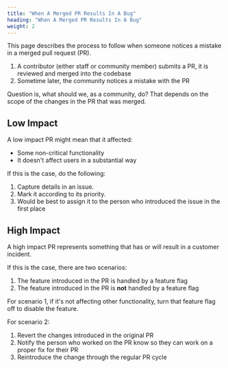```yaml
---
title: "When A Merged PR Results In A Bug"
heading: "When A Merged PR Results In A Bug"
weight: 2
---
```


This page describes the process to follow when someone notices a mistake in a merged pull request (PR).

1. A contributor (either staff or community member) submits a PR, it is reviewed and merged into the codebase
2. Sometime later, the community notices a mistake with the PR

Question is, what should we, as a community, do? That depends on the scope of the changes in the PR that was merged.

## Low Impact
A low impact PR might mean that it affected:
- Some non-critical functionality
- It doesn't affect users in a substantial way 

If this is the case, do the following:

1. Capture details in an issue.
2. Mark it according to its priority.
3. Would be best to assign it to the person who introduced the issue in the first place

## High Impact
A high impact PR represents something that has or will result in a customer incident.

If this is the case, there are two scenarios:

1. The feature introduced in the PR is handled by a feature flag 
2. The feature introduced in the PR is **not** handled by a feature flag 

For scenario 1, if it's not affecting other functionality, turn that feature flag off to disable the feature.

For scenario 2:

1. Revert the changes introduced in the original PR
2. Notify the person who worked on the PR know so they can work on a proper fix for their PR
3. Reintroduce the change through the regular PR cycle